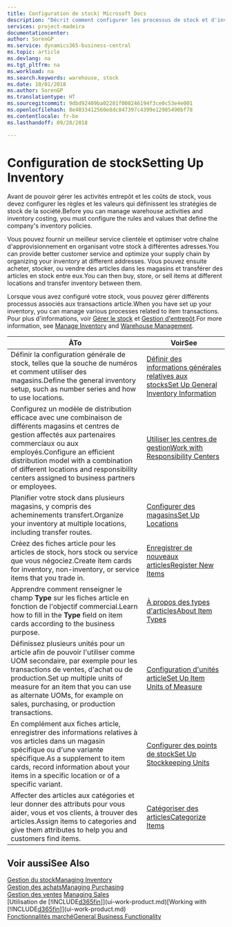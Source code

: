 ```yaml
---
title: Configuration de stock| Microsoft Docs
description: "Décrit comment configurer les processus de stock et d'inventaire, y compris les acheminements pour le transfert et les magasins, tels que des entrepôts."
services: project-madeira
documentationcenter: 
author: SorenGP
ms.service: dynamics365-business-central
ms.topic: article
ms.devlang: na
ms.tgt_pltfrm: na
ms.workload: na
ms.search.keywords: warehouse, stock
ms.date: 10/01/2018
ms.author: SorenGP
ms.translationtype: HT
ms.sourcegitcommit: 9dbd92409ba02281f008246194f3ce0c53e4e001
ms.openlocfilehash: 8e4033412560e8dc847397c4399e12985490bf78
ms.contentlocale: fr-be
ms.lasthandoff: 09/28/2018

---
```

# <a name="setting-up-inventory"></a><span data-ttu-id="e860b-103">Configuration de stock</span><span class="sxs-lookup"><span data-stu-id="e860b-103">Setting Up Inventory</span></span>
<span data-ttu-id="e860b-104">Avant de pouvoir gérer les activités entrepôt et les coûts de stock, vous devez configurer les règles et les valeurs qui définissent les stratégies de stock de la société.</span><span class="sxs-lookup"><span data-stu-id="e860b-104">Before you can manage warehouse activities and inventory costing, you must configure the rules and values that define the company's inventory policies.</span></span>

<span data-ttu-id="e860b-105">Vous pouvez fournir un meilleur service clientèle et optimiser votre chaîne d'approvisionnement en organisant votre stock à différentes adresses.</span><span class="sxs-lookup"><span data-stu-id="e860b-105">You can provide better customer service and optimize your supply chain by organizing your inventory at different addresses.</span></span> <span data-ttu-id="e860b-106">Vous pouvez ensuite acheter, stocker, ou vendre des articles dans les magasins et transférer des articles en stock entre eux.</span><span class="sxs-lookup"><span data-stu-id="e860b-106">You can then buy, store, or sell items at different locations and transfer inventory between them.</span></span>

<span data-ttu-id="e860b-107">Lorsque vous avez configuré votre stock, vous pouvez gérer différents processus associés aux transactions article.</span><span class="sxs-lookup"><span data-stu-id="e860b-107">When you have set up your inventory, you can manage various processes related to item transactions.</span></span> <span data-ttu-id="e860b-108">Pour plus d'informations, voir [Gérer le stock](inventory-manage-inventory.md) et [Gestion d'entrepôt](warehouse-manage-warehouse.md).</span><span class="sxs-lookup"><span data-stu-id="e860b-108">For more information, see [Manage Inventory](inventory-manage-inventory.md) and [Warehouse Management](warehouse-manage-warehouse.md).</span></span>

| <span data-ttu-id="e860b-109">À</span><span class="sxs-lookup"><span data-stu-id="e860b-109">To</span></span> | <span data-ttu-id="e860b-110">Voir</span><span class="sxs-lookup"><span data-stu-id="e860b-110">See</span></span> |
| --- | --- |
| <span data-ttu-id="e860b-111">Définir la configuration générale de stock, telles que la souche de numéros et comment utiliser des magasins.</span><span class="sxs-lookup"><span data-stu-id="e860b-111">Define the general inventory setup, such as number series and how to use locations.</span></span> |[<span data-ttu-id="e860b-112">Définir des informations générales relatives aux stocks</span><span class="sxs-lookup"><span data-stu-id="e860b-112">Set Up General Inventory Information</span></span>](inventory-how-setup-general.md) |
|<span data-ttu-id="e860b-113">Configurez un modèle de distribution efficace avec une combinaison de différents magasins et centres de gestion affectés aux partenaires commerciaux ou aux employés.</span><span class="sxs-lookup"><span data-stu-id="e860b-113">Configure an efficient distribution model with a combination of different locations and responsibility centers assigned to business partners or employees.</span></span>|[<span data-ttu-id="e860b-114">Utiliser les centres de gestion</span><span class="sxs-lookup"><span data-stu-id="e860b-114">Work with Responsibility Centers</span></span>](inventory-responsibility-centers.md)|
| <span data-ttu-id="e860b-115">Planifier votre stock dans plusieurs magasins, y compris des acheminements transfert.</span><span class="sxs-lookup"><span data-stu-id="e860b-115">Organize your inventory at multiple locations, including transfer routes.</span></span> |[<span data-ttu-id="e860b-116">Configurer des magasins</span><span class="sxs-lookup"><span data-stu-id="e860b-116">Set Up Locations</span></span>](inventory-how-register-new-items.md) |
| <span data-ttu-id="e860b-117">Créez des fiches article pour les articles de stock, hors stock ou service que vous négociez.</span><span class="sxs-lookup"><span data-stu-id="e860b-117">Create item cards for inventory, non-inventory, or service items that you trade in.</span></span> |[<span data-ttu-id="e860b-118">Enregistrer de nouveaux articles</span><span class="sxs-lookup"><span data-stu-id="e860b-118">Register New Items</span></span>](inventory-how-register-new-items.md) |
|<span data-ttu-id="e860b-119">Apprendre comment renseigner le champ **Type** sur les fiches article en fonction de l'objectif commercial.</span><span class="sxs-lookup"><span data-stu-id="e860b-119">Learn how to fill in the **Type** field on item cards according to the business purpose.</span></span>|[<span data-ttu-id="e860b-120">À propos des types d'articles</span><span class="sxs-lookup"><span data-stu-id="e860b-120">About Item Types</span></span>](inventory-about-item-types.md)| 
|<span data-ttu-id="e860b-121">Définissez plusieurs unités pour un article afin de pouvoir l'utiliser comme UOM secondaire, par exemple pour les transactions de ventes, d'achat ou de production.</span><span class="sxs-lookup"><span data-stu-id="e860b-121">Set up multiple units of measure for an item that you can use as alternate UOMs, for example on sales, purchasing, or production transactions.</span></span>|[<span data-ttu-id="e860b-122">Configuration d'unités article</span><span class="sxs-lookup"><span data-stu-id="e860b-122">Set Up Item Units of Measure</span></span>](inventory-how-setup-units-of-measure.md)|
|<span data-ttu-id="e860b-123">En complément aux fiches article, enregistrer des informations relatives à vos articles dans un magasin spécifique ou d'une variante spécifique.</span><span class="sxs-lookup"><span data-stu-id="e860b-123">As a supplement to item cards, record information about your items in a specific location or of a specific variant.</span></span>|[<span data-ttu-id="e860b-124">Configurer des points de stock</span><span class="sxs-lookup"><span data-stu-id="e860b-124">Set Up Stockkeeping Units</span></span>](inventory-how-to-set-up-stockkeeping-units.md)|
| <span data-ttu-id="e860b-125">Affecter des articles aux catégories et leur donner des attributs pour vous aider, vous et vos clients, à trouver des articles.</span><span class="sxs-lookup"><span data-stu-id="e860b-125">Assign items to categories and give them attributes to help you and customers find items.</span></span> |[<span data-ttu-id="e860b-126">Catégoriser des articles</span><span class="sxs-lookup"><span data-stu-id="e860b-126">Categorize Items</span></span>](inventory-how-categorize-items.md) |

## <a name="see-also"></a><span data-ttu-id="e860b-127">Voir aussi</span><span class="sxs-lookup"><span data-stu-id="e860b-127">See Also</span></span>
[<span data-ttu-id="e860b-128">Gestion du stock</span><span class="sxs-lookup"><span data-stu-id="e860b-128">Managing Inventory</span></span>](inventory-manage-inventory.md)  
[<span data-ttu-id="e860b-129">Gestion des achats</span><span class="sxs-lookup"><span data-stu-id="e860b-129">Managing Purchasing</span></span>](purchasing-manage-purchasing.md)  
<span data-ttu-id="e860b-130">[Gestion des ventes](sales-manage-sales.md)  </span><span class="sxs-lookup"><span data-stu-id="e860b-130">[Managing Sales](sales-manage-sales.md)  </span></span>  
<span data-ttu-id="e860b-131">[Utilisation de [!INCLUDE[d365fin](includes/d365fin_md.md)]](ui-work-product.md)</span><span class="sxs-lookup"><span data-stu-id="e860b-131">[Working with [!INCLUDE[d365fin](includes/d365fin_md.md)]](ui-work-product.md)</span></span>  
[<span data-ttu-id="e860b-132">Fonctionnalités marché</span><span class="sxs-lookup"><span data-stu-id="e860b-132">General Business Functionality</span></span>](ui-across-business-areas.md)

